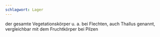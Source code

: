 ```yaml
---
schlagwort: Lager
---
```

der gesamte Vegetationskörper u. a. bei Flechten, auch Thallus genannt, vergleichbar mit dem Fruchtkörper bei Pilzen